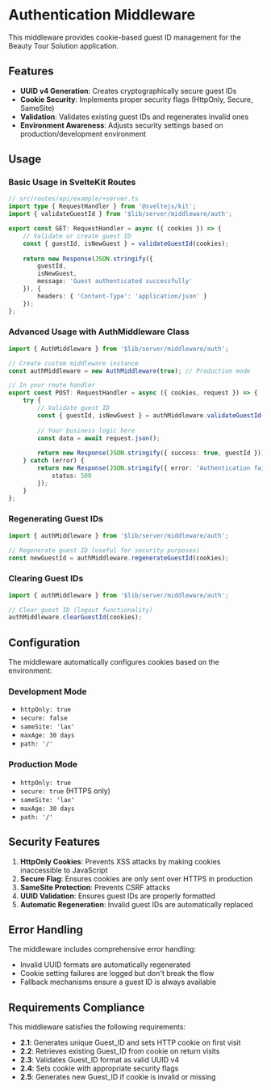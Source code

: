 # Authentication Middleware

This middleware provides cookie-based guest ID management for the Beauty Tour Solution application.

## Features

- **UUID v4 Generation**: Creates cryptographically secure guest IDs
- **Cookie Security**: Implements proper security flags (HttpOnly, Secure, SameSite)
- **Validation**: Validates existing guest IDs and regenerates invalid ones
- **Environment Awareness**: Adjusts security settings based on production/development environment

## Usage

### Basic Usage in SvelteKit Routes

```typescript
// src/routes/api/example/+server.ts
import type { RequestHandler } from '@sveltejs/kit';
import { validateGuestId } from '$lib/server/middleware/auth';

export const GET: RequestHandler = async ({ cookies }) => {
	// Validate or create guest ID
	const { guestId, isNewGuest } = validateGuestId(cookies);
	
	return new Response(JSON.stringify({
		guestId,
		isNewGuest,
		message: 'Guest authenticated successfully'
	}), {
		headers: { 'Content-Type': 'application/json' }
	});
};
```

### Advanced Usage with AuthMiddleware Class

```typescript
import { AuthMiddleware } from '$lib/server/middleware/auth';

// Create custom middleware instance
const authMiddleware = new AuthMiddleware(true); // Production mode

// In your route handler
export const POST: RequestHandler = async ({ cookies, request }) => {
	try {
		// Validate guest ID
		const { guestId, isNewGuest } = authMiddleware.validateGuestId(cookies);
		
		// Your business logic here
		const data = await request.json();
		
		return new Response(JSON.stringify({ success: true, guestId }));
	} catch (error) {
		return new Response(JSON.stringify({ error: 'Authentication failed' }), {
			status: 500
		});
	}
};
```

### Regenerating Guest IDs

```typescript
import { authMiddleware } from '$lib/server/middleware/auth';

// Regenerate guest ID (useful for security purposes)
const newGuestId = authMiddleware.regenerateGuestId(cookies);
```

### Clearing Guest IDs

```typescript
import { authMiddleware } from '$lib/server/middleware/auth';

// Clear guest ID (logout functionality)
authMiddleware.clearGuestId(cookies);
```

## Configuration

The middleware automatically configures cookies based on the environment:

### Development Mode
- `httpOnly: true`
- `secure: false`
- `sameSite: 'lax'`
- `maxAge: 30 days`
- `path: '/'`

### Production Mode
- `httpOnly: true`
- `secure: true` (HTTPS only)
- `sameSite: 'lax'`
- `maxAge: 30 days`
- `path: '/'`

## Security Features

1. **HttpOnly Cookies**: Prevents XSS attacks by making cookies inaccessible to JavaScript
2. **Secure Flag**: Ensures cookies are only sent over HTTPS in production
3. **SameSite Protection**: Prevents CSRF attacks
4. **UUID Validation**: Ensures guest IDs are properly formatted
5. **Automatic Regeneration**: Invalid guest IDs are automatically replaced

## Error Handling

The middleware includes comprehensive error handling:

- Invalid UUID formats are automatically regenerated
- Cookie setting failures are logged but don't break the flow
- Fallback mechanisms ensure a guest ID is always available

## Requirements Compliance

This middleware satisfies the following requirements:

- **2.1**: Generates unique Guest_ID and sets HTTP cookie on first visit
- **2.2**: Retrieves existing Guest_ID from cookie on return visits
- **2.3**: Validates Guest_ID format as valid UUID v4
- **2.4**: Sets cookie with appropriate security flags
- **2.5**: Generates new Guest_ID if cookie is invalid or missing